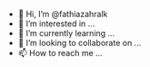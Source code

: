 - 👋 Hi, I’m @fathiazahralk
- 👀 I’m interested in ...
- 🌱 I’m currently learning ...
- 💞️ I’m looking to collaborate on ...
- 📫 How to reach me ...

<!---
fathiazahralk/fathiazahralk is a ✨ special ✨ repository because its `README.md` (this file) appears on your GitHub profile.
You can click the Preview link to take a look at your changes.
--->
